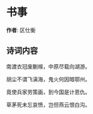# 书事

**作者**: 区仕衡

## 诗词内容

南渡衣冠废蒯缑，中原尽载向湖游。

胡尘不谓飞滇海，鬼火何因暗鄂州。

竟使兵家劳策画，到今国是计恩仇。

草茅死未忘哀愤，岂但燕云恨白沟。

